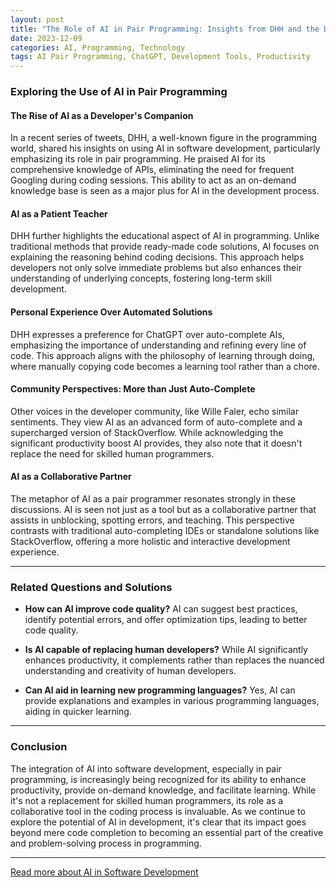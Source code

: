 ```yaml
---
layout: post
title: "The Role of AI in Pair Programming: Insights from DHH and the Developer Community"
date: 2023-12-09
categories: AI, Programming, Technology
tags: AI Pair Programming, ChatGPT, Development Tools, Productivity
---
```


### **Exploring the Use of AI in Pair Programming**

#### **The Rise of AI as a Developer's Companion**

In a recent series of tweets, DHH, a well-known figure in the programming world, shared his insights on using AI in software development, particularly emphasizing its role in pair programming. He praised AI for its comprehensive knowledge of APIs, eliminating the need for frequent Googling during coding sessions. This ability to act as an on-demand knowledge base is seen as a major plus for AI in the development process.

#### **AI as a Patient Teacher**

DHH further highlights the educational aspect of AI in programming. Unlike traditional methods that provide ready-made code solutions, AI focuses on explaining the reasoning behind coding decisions. This approach helps developers not only solve immediate problems but also enhances their understanding of underlying concepts, fostering long-term skill development.

#### **Personal Experience Over Automated Solutions**

DHH expresses a preference for ChatGPT over auto-complete AIs, emphasizing the importance of understanding and refining every line of code. This approach aligns with the philosophy of learning through doing, where manually copying code becomes a learning tool rather than a chore.

#### **Community Perspectives: More than Just Auto-Complete**

Other voices in the developer community, like Wille Faler, echo similar sentiments. They view AI as an advanced form of auto-complete and a supercharged version of StackOverflow. While acknowledging the significant productivity boost AI provides, they also note that it doesn't replace the need for skilled human programmers.

#### **AI as a Collaborative Partner**

The metaphor of AI as a pair programmer resonates strongly in these discussions. AI is seen not just as a tool but as a collaborative partner that assists in unblocking, spotting errors, and teaching. This perspective contrasts with traditional auto-completing IDEs or standalone solutions like StackOverflow, offering a more holistic and interactive development experience.

---

### **Related Questions and Solutions**

- **How can AI improve code quality?**
  AI can suggest best practices, identify potential errors, and offer optimization tips, leading to better code quality.

- **Is AI capable of replacing human developers?**
  While AI significantly enhances productivity, it complements rather than replaces the nuanced understanding and creativity of human developers.

- **Can AI aid in learning new programming languages?**
  Yes, AI can provide explanations and examples in various programming languages, aiding in quicker learning.

---

### **Conclusion**

The integration of AI into software development, especially in pair programming, is increasingly being recognized for its ability to enhance productivity, provide on-demand knowledge, and facilitate learning. While it's not a replacement for skilled human programmers, its role as a collaborative tool in the coding process is invaluable. As we continue to explore the potential of AI in development, it's clear that its impact goes beyond mere code completion to becoming an essential part of the creative and problem-solving process in programming.

---

[Read more about AI in Software Development](https://gptaction.github.io/posts/2023-12-09-The-Role-of-AI-in-Pair-Programming-Insights-from-DHH-and-the-Developer-Community)

